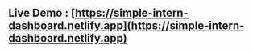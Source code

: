 ## Live Demo : [https://simple-intern-dashboard.netlify.app](https://simple-intern-dashboard.netlify.app)
